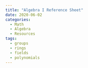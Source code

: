 ```yaml
---
title: "Algebra I Reference Sheet"
date: 2020-06-02
categories:
  - Math
  - Algebra
  - Resources
tags:
  - groups
  - rings
  - fields
  - polynomials
---
```


<object data="{{ elin35.github.io }}/_pdfs/Algebra_I_Reference_Sheet.pdf" width="1000" height="1000" type='application/pdf'/>


